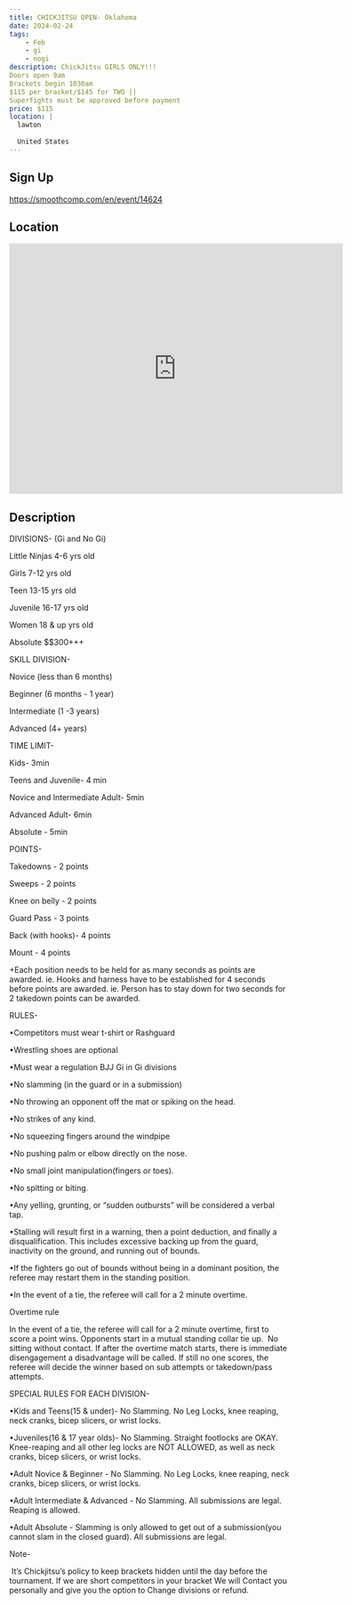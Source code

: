 ```yaml
---
title: CHICKJITSU OPEN- Oklahoma
date: 2024-02-24
tags:
    - Feb
    - gi 
    - nogi 
description: ChickJitsu GIRLS ONLY!!!
Doors open 9am
Brackets begin 1030am
$115 per bracket/$145 for TWO ||
Superfights must be approved before payment
price: $115
location: |
  lawton
  
  United States
---
```

## Sign Up
https://smoothcomp.com/en/event/14624

## Location
<iframe src="https://www.google.com/maps/embed?pb=!1m18!1m12!1m3!1d12345.6789!2d-98.3955631!3d34.6015034!2m3!1f0!2f0!3f0!3m2!1i1024!2i768!4f13.1!3m3!1m2!1s0x0%3A0x0!2z34.6015034!5e0!3m2!1sen!2sus!4v1234567890" width="600" height="450" style="border:0;" allowfullscreen="" loading="lazy"></iframe>

## Description
DIVISIONS- (Gi and No Gi)


Little Ninjas 4-6 yrs old


Girls 7-12 yrs old


Teen 13-15 yrs old


Juvenile 16-17 yrs old


Women 18 & up yrs old


Absolute $$300+++


SKILL DIVISION-


Novice (less than 6 months)


Beginner (6 months - 1 year)


Intermediate (1 -3 years)


Advanced (4+ years)


TIME LIMIT-


Kids- 3min


Teens and Juvenile- 4 min


Novice and Intermediate Adult- 5min


Advanced Adult- 6min


Absolute - 5min


POINTS-


Takedowns - 2 points


Sweeps - 2 points


Knee on belly - 2 points


Guard Pass - 3 points


Back (with hooks)- 4 points


Mount - 4 points


+Each position needs to be held for as many seconds as points are
awarded. ie. Hooks and harness have to be established for 4 seconds before
points are awarded. ie. Person has to stay down for two seconds for 2 takedown
points can be awarded.


RULES-


•Competitors must wear t-shirt or Rashguard


•Wrestling shoes are optional


•Must wear a regulation BJJ Gi in Gi divisions


•No slamming (in the guard or in a submission)


•No throwing an opponent off the mat or spiking on the head.


•No strikes of any kind.


•No squeezing fingers around the windpipe


•No pushing palm or elbow directly on the nose.


•No small joint manipulation(fingers or toes).


•No spitting or biting.


•Any yelling, grunting, or “sudden outbursts” will be considered a verbal tap.


•Stalling will result first in a warning, then a point deduction, and finally a disqualification. This includes excessive backing up from the guard, inactivity on the ground, and running out of bounds.


•If the fighters go out of bounds without being in a dominant position, the referee may restart them in the standing position.


•In the event of a tie, the referee will call for a 2 minute overtime.


Overtime rule


In the event of a tie, the referee will call for a
2 minute overtime, first to score a point wins. Opponents start in a mutual
standing collar tie up.  No sitting
without contact. If after the overtime match starts, there is immediate
disengagement a disadvantage will be called. If still no one scores, the
referee will decide the winner based on sub attempts or takedown/pass attempts.


SPECIAL RULES FOR EACH DIVISION-


•Kids and Teens(15 & under)- No Slamming. No Leg Locks, knee reaping, neck cranks, bicep slicers, or wrist locks.


•Juveniles(16 & 17 year olds)- No Slamming. Straight footlocks are OKAY. Knee-reaping and all other leg locks are NOT ALLOWED, as well as neck cranks, bicep slicers, or wrist locks.


•Adult Novice & Beginner - No Slamming. No Leg Locks, knee reaping, neck cranks, bicep slicers, or wrist locks.


•Adult Intermediate & Advanced - No Slamming. All submissions are legal. Reaping is allowed.


•Adult Absolute - Slamming is only allowed to get out of a submission(you cannot slam in the closed guard). All submissions are legal.


Note-


 It’s Chickjitsu’s policy to keep brackets hidden until the day before the tournament. If we are short competitors in your bracket We will Contact you personally and give you the option to Change divisions or refund.